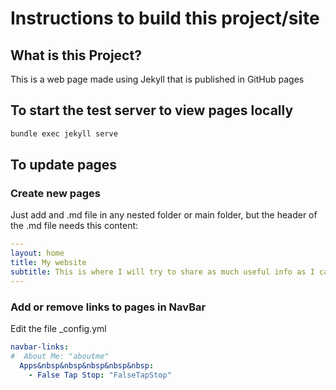 # Instructions to build this project/site

## What is this Project?
This is a web page made using Jekyll that is published in GitHub pages

## To start the test server to view pages locally
```bash
bundle exec jekyll serve
```



## To update pages

### Create new pages
Just add and .md file in any nested folder or main folder, but the header of the .md file needs this content:
```yaml
---
layout: home
title: My website
subtitle: This is where I will try to share as much useful info as I can
---
```

### Add or remove links to pages in NavBar
Edit the file _config.yml
```yaml
navbar-links:
#  About Me: "aboutme"
  Apps&nbsp&nbsp&nbsp&nbsp&nbsp:
    - False Tap Stop: "FalseTapStop"
```
